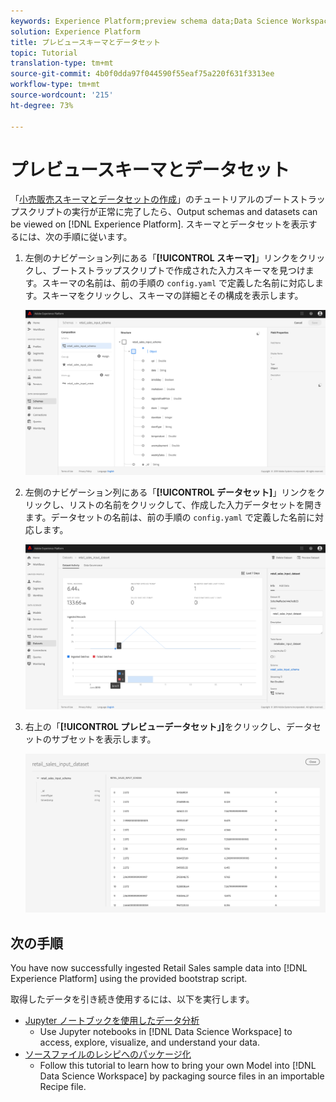 ```yaml
---
keywords: Experience Platform;preview schema data;Data Science Workspace;popular topics
solution: Experience Platform
title: プレビュースキーマとデータセット
topic: Tutorial
translation-type: tm+mt
source-git-commit: 4b0f0dda97f044590f55eaf75a220f631f3313ee
workflow-type: tm+mt
source-wordcount: '215'
ht-degree: 73%

---
```



# プレビュースキーマとデータセット

「[小売販売スキーマとデータセットの作成](./create-retails-sales-dataset.md)」のチュートリアルのブートストラップスクリプトの実行が正常に完了したら、Output schemas and datasets can be viewed on [!DNL Experience Platform]. スキーマとデータセットを表示するには、次の手順に従います。

1. 左側のナビゲーション列にある「**[!UICONTROL スキーマ]**」リンクをクリックし、ブートストラップスクリプトで作成された入力スキーマを見つけます。スキーマの名前は、前の手順の `config.yaml` で定義した名前に対応します。スキーマをクリックし、スキーマの詳細とその構成を表示します。

   ![](../images/models-recipes/access-data/schema_overview.png)

2. 左側のナビゲーション列にある「**[!UICONTROL データセット]**」リンクをクリックし、リストの名前をクリックして、作成した入力データセットを開きます。データセットの名前は、前の手順の `config.yaml` で定義した名前に対応します。

   ![](../images/models-recipes/access-data/dataset_overview.png)

3. 右上の「**[!UICONTROL プレビューデータセット」]**&#x200B;をクリックし、データセットのサブセットを表示します。

   ![](../images/models-recipes/access-data/preview_dataset.png)

## 次の手順

You have now successfully ingested Retail Sales sample data into [!DNL Experience Platform] using the provided bootstrap script.

取得したデータを引き続き使用するには、以下を実行します。
- [Jupyter ノートブックを使用したデータ分析](../jupyterlab/analyze-your-data.md)
   - Use Jupyter notebooks in [!DNL Data Science Workspace] to access, explore, visualize, and understand your data.
- [ソースファイルのレシピへのパッケージ化](./package-source-files-recipe.md)
   - Follow this tutorial to learn how to bring your own Model into [!DNL Data Science Workspace] by packaging source files in an importable Recipe file.